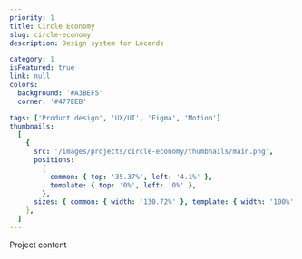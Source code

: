 ```yaml
---
priority: 1
title: Circle Economy
slug: circle-economy
description: Design system for Locards

category: 1
isFeatured: true
link: null
colors:
  background: '#A3BEF5'
  corner: '#477EEB'

tags: ['Product design', 'UX/UI', 'Figma', 'Motion']
thumbnails:
  [
    {
      src: '/images/projects/circle-economy/thumbnails/main.png',
      positions:
        {
          common: { top: '35.37%', left: '4.1%' },
          template: { top: '0%', left: '0%' },
        },
      sizes: { common: { width: '130.72%' }, template: { width: '100%' } },
    },
  ]
---
```


Project content
